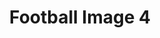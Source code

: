 ---
title: Football Image 4
image_path: /images/gallery/DSC_0018.JPG
link: 
description: Football Image 4
---